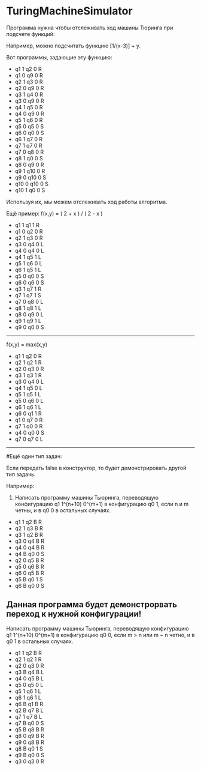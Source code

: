 # TuringMachineSimulator

Программа нужна чтобы отслеживать ход машины Тюринга при подсчете функций:

Например, можно подсчитать функцию [1/(x-3)] + y.

Вот программы, задающие эту функцию:
* q1 1 q2 0 R 
* q1 0 q9 0 R
* q2 1 q3 0 R 
* q2 0 q9 0 R
* q3 1 q4 0 R 
* q3 0 q9 0 R
* q4 1 q5 0 R
* q4 0 q9 0 R
* q5 1 q6 0 R 
* q5 0 q5 0 S
* q6 0 q0 0 S 
* q6 1 q7 0 R
* q7 1 q7 0 R 
* q7 0 q8 0 R
* q8 1 q0 0 S 
* q8 0 q9 0 R
* q9 1 q10 0 R 
* q9 0 q10 0 S
* q10 0 q10 0 S 
* q10 1 q0 0 S


Используя их, мы можем отслеживать ход работы алгоритма.

Ещё пример: f(x,y) = ( 2 + x ) / ( 2 - x )

* q1 1 q1 1 R
* q1 0 q2 0 R
* q2 1 q3 0 R
* q3 0 q4 0 L
* q4 0 q4 0 L
* q4 1 q5 1 L
* q5 1 q6 0 L
* q6 1 q5 1 L
* q5 0 q0 0 S
* q6 0 q6 0 S
* q3 1 q7 1 R
* q7 1 q7 1 S
* q7 0 q8 0 L
* q8 1 q8 1 L
* q8 0 q9 0 L
* q9 1 q9 1 L
* q9 0 q0 0 S

---

f(x,y) = max(x,y)

* q1 1 q2 0 R
* q2 1 q2 1 R
* q2 0 q3 0 R
* q3 1 q3 1 R
* q3 0 q4 0 L
* q4 1 q5 0 L
* q5 1 q5 1 L 
* q5 0 q6 0 L
* q6 1 q6 1 L
* q6 0 q1 1 R
* q1 0 q7 0 R
* q7 1 q0 0 R
* q4 0 q0 0 S
* q7 0 q7 0 L

----

#Ещё один тип задач:

Если передать false в конструктор, то будет демонстрировать другой тип задачь. 

Например:
1. Написать программу машины Тьюринга, переводящую конфигурацию q1 1^(n+10) 0^(m+1) в конфигурацию q0 1,
если n и m четны, и в q0 0 в остальных случаях.

* q1 1 q2 B R
* q2 1 q3 B R
* q3 1 q2 B R
* q3 0 q4 B R
* q4 0 q4 B R
* q4 B q0 0 S
* q2 0 q5 B R
* q5 0 q6 B R
* q6 0 q5 B R
* q5 B q0 1 S
* q6 B q0 0 S

Данная программа будет демонстрорвать переход к нужной конфигурации!
---

Написать программу машины Тьюринга, переводящую конфигурацию q1 1^(n+10)
0^(m+1) в конфигурацию q0 0, если m > n или m − n четно, и в q0 1 в остальных случаях.

* q1 1 q2 B R
* q2 1 q2 1 R
* q2 0 q3 0 R
* q3 B q4 B L
* q4 0 q5 B L
* q5 0 q5 0 L
* q5 1 q6 1 L
* q6 1 q6 1 L
* q6 B q1 B R
* q2 B q7 B L
* q7 1 q7 B L
* q7 B q0 0 S
* q5 B q8 B R
* q8 0 q9 B R
* q9 0 q8 B R
* q8 B q0 1 S
* q9 B q0 0 S
* q3 0 q3 0 R

